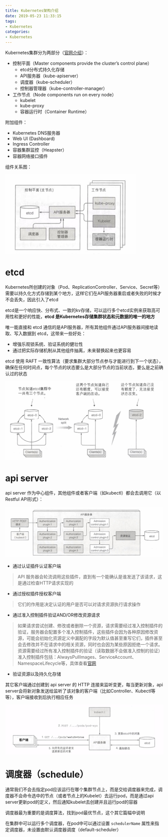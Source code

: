```yaml
---
title: Kubernetes架构介绍
date: 2019-05-23 11:33:15
tags:
- Kubernetes
categories:
- Kubernetes
---
```


Kubernetes集群分为两部分（[官网介绍](https://kubernetes.io/docs/concepts/overview/components/)）：
* 控制平面（Master components provide the cluster’s control plane）
    * etcd分布式持久化存储
    * API服务器（kube-apiserver）
    * 调度器（kube-scheduler）
    * 控制器管理器（kube-controller-manager）
* 工作节点（Node components run on every node）
    * kubelet
    * kube-proxy
    * 容器运行时（Container Runtime）

附加组件：
* Kubernetes DNS服务器
* Web UI (Dashboard)
* Ingress Controller
* 容器集群监控（Heapster）
* 容器网络接口插件

组件关系图：

![](/images/kubernetes/k8s组件关系图.png)

# etcd

Kubernetes所创建的对象（Pod、ReplicationController、Service、Secret等）需要以持久化方式存储到某个地方，这样它们在API服务器重启或者失败的时候才不会丢失，因此引入了etcd

etcd是一个响应快、分布式、一致的kv存储，可以运行多个etcd实例来获取高可用性和更好的性能，**etcd 是Kubernetes存储集群状态和元数据的唯一的地方**

唯一能直接和 etcd 通信的是API服务器，所有其他组件通过API服务器间接地读取、写入数据到 etcd，这带来一些好处：
* 增强乐观锁系统、验证系统的健壮性
* 通过把实际存储机制从其他组件抽离，未来替换起来也更容易

etcd 使用 RAFT 一致性算法（要求集群大部分节点参与才能进行到下一个状态），确保在任何时间点，每个节点的状态要么是大部分节点的当前状态，要么是之前确认过的状态

![](/images/kubernetes/etcd集群一致性.png)

# api server

api server 作为中心组件，其他组件或者客户端（如kubectl）都会去调用它（以Restful API形式）：

![](/images/kubernetes/apiserver调用流程示例.png)

* 通过认证插件认证客户端
> API 服务器会轮流调用这些插件，直到有一个能确认是谁发送了该请求，这是通过检查HTTP请求实现的
* 通过授权插件授权客户端
> 它们的作用是决定认证的用户是否可以对请求资源执行请求操作
* 通过准入控制插件验证AND/OR修改资源请求
> 如果请求尝试创建、修改或者删除一个资源，请求需要经过准入控制插件的验证，服务器会配置多个准入控制插件，这些插件会因为各种原因修改资源，可能会初始化资源定义中漏配的字段为默认值甚至重写它们，插件甚至会去修改并不在请求中的相关资源，同时也会因为某些原因拒绝一个请求。资源需要经过所有准入控制插件的验证（读取数据不会做准入控制的验证）
> 准入控制插件包括：AlwaysPullImages、ServiceAccount、NamespaceLifecycle等，具体查看[官网](https://kubernetes.io/docs/reference/access-authn-authz/admission-controllers/)
* 验证资源以及持久化存储

其它客户端通过创建到 api server 的 HTTP 连接来监听变更，每当更新对象，api server会将新对象发送给监听了该对象的客户端（比如Controller、Kubectl等等），客户端接收到后执行相应任务

![](/images/kubernetes/apiserver-watch.png)

# 调度器（schedule）

通常我们不会去指定pod应该运行在哪个集群节点上，而是交给调度器来完成，调度器不会命令选中的节点（或者节点上的Kubelet）去运行pod，而是通过api server更新pod的定义，然后通知kubelet去创建并且运行pod的容器

调度器最为重要的是调度算法，找到pod最优节点，这个其它篇幅中说明

在集群中可以运行多个调度器，在pod中可以通过设置 `schedulerName` 属性来指定调度器，未设置由默认调度器调度（default-scheduler）